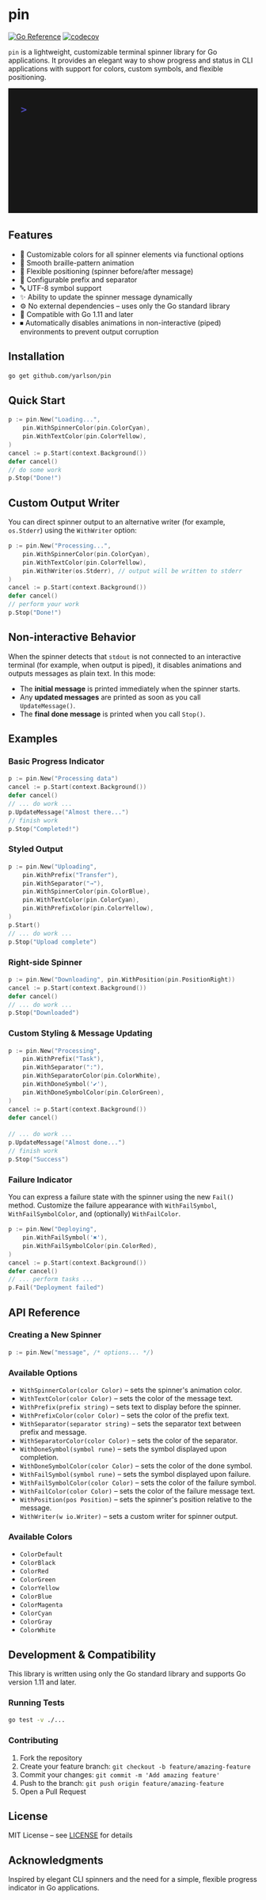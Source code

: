 # pin

[![Go Reference](https://pkg.go.dev/badge/github.com/yarlson/pin.svg)](https://pkg.go.dev/github.com/yarlson/pin)
[![codecov](https://codecov.io/gh/yarlson/pin/branch/main/graph/badge.svg)](https://codecov.io/gh/yarlson/pin)

`pin` is a lightweight, customizable terminal spinner library for Go applications. It provides an elegant way to show progress and status in CLI applications with support for colors, custom symbols, and flexible positioning.

![Demo](/assets/demo.gif)

## Features

- 🎨 Customizable colors for all spinner elements via functional options
- 🔄 Smooth braille-pattern animation
- 🎯 Flexible positioning (spinner before/after message)
- 💫 Configurable prefix and separator
- 🔤 UTF-8 symbol support
- ✨ Ability to update the spinner message dynamically
- ⚙️ No external dependencies – uses only the Go standard library
- 🚀 Compatible with Go 1.11 and later
- ⏹ Automatically disables animations in non-interactive (piped) environments to prevent output corruption

## Installation

```bash
go get github.com/yarlson/pin
```

## Quick Start

```go
p := pin.New("Loading...",
    pin.WithSpinnerColor(pin.ColorCyan),
    pin.WithTextColor(pin.ColorYellow),
)
cancel := p.Start(context.Background())
defer cancel()
// do some work
p.Stop("Done!")
```

## Custom Output Writer

You can direct spinner output to an alternative writer (for example, `os.Stderr`) using the `WithWriter` option:

```go
p := pin.New("Processing...",
    pin.WithSpinnerColor(pin.ColorCyan),
    pin.WithTextColor(pin.ColorYellow),
    pin.WithWriter(os.Stderr), // output will be written to stderr
)
cancel := p.Start(context.Background())
defer cancel()
// perform your work
p.Stop("Done!")
```

## Non-interactive Behavior

When the spinner detects that `stdout` is not connected to an interactive terminal (for example, when output is piped), it disables animations and outputs messages as plain text. In this mode:

- The **initial message** is printed immediately when the spinner starts.
- Any **updated messages** are printed as soon as you call `UpdateMessage()`.
- The **final done message** is printed when you call `Stop()`.

## Examples

### Basic Progress Indicator

```go
p := pin.New("Processing data")
cancel := p.Start(context.Background())
defer cancel()
// ... do work ...
p.UpdateMessage("Almost there...")
// finish work
p.Stop("Completed!")
```

### Styled Output

```go
p := pin.New("Uploading",
    pin.WithPrefix("Transfer"),
    pin.WithSeparator("→"),
    pin.WithSpinnerColor(pin.ColorBlue),
    pin.WithTextColor(pin.ColorCyan),
    pin.WithPrefixColor(pin.ColorYellow),
)
p.Start()
// ... do work ...
p.Stop("Upload complete")
```

### Right-side Spinner

```go
p := pin.New("Downloading", pin.WithPosition(pin.PositionRight))
cancel := p.Start(context.Background())
defer cancel()
// ... do work ...
p.Stop("Downloaded")
```

### Custom Styling & Message Updating

```go
p := pin.New("Processing",
    pin.WithPrefix("Task"),
    pin.WithSeparator(":"),
    pin.WithSeparatorColor(pin.ColorWhite),
    pin.WithDoneSymbol('✔'),
    pin.WithDoneSymbolColor(pin.ColorGreen),
)
cancel := p.Start(context.Background())
defer cancel()

// ... do work ...
p.UpdateMessage("Almost done...")
// finish work
p.Stop("Success")
```

### Failure Indicator

You can express a failure state with the spinner using the new `Fail()` method. Customize the failure appearance with `WithFailSymbol`, `WithFailSymbolColor`, and (optionally) `WithFailColor`.

```go
p := pin.New("Deploying",
    pin.WithFailSymbol('✖'),
    pin.WithFailSymbolColor(pin.ColorRed),
)
cancel := p.Start(context.Background())
defer cancel()
// ... perform tasks ...
p.Fail("Deployment failed")
```

## API Reference

### Creating a New Spinner

```go
p := pin.New("message", /* options... */)
```

### Available Options

- `WithSpinnerColor(color Color)` – sets the spinner's animation color.
- `WithTextColor(color Color)` – sets the color of the message text.
- `WithPrefix(prefix string)` – sets text to display before the spinner.
- `WithPrefixColor(color Color)` – sets the color of the prefix text.
- `WithSeparator(separator string)` – sets the separator text between prefix and message.
- `WithSeparatorColor(color Color)` – sets the color of the separator.
- `WithDoneSymbol(symbol rune)` – sets the symbol displayed upon completion.
- `WithDoneSymbolColor(color Color)` – sets the color of the done symbol.
- `WithFailSymbol(symbol rune)` – sets the symbol displayed upon failure.
- `WithFailSymbolColor(color Color)` – sets the color of the failure symbol.
- `WithFailColor(color Color)` – sets the color of the failure message text.
- `WithPosition(pos Position)` – sets the spinner's position relative to the message.
- `WithWriter(w io.Writer)` – sets a custom writer for spinner output.

### Available Colors

- `ColorDefault`
- `ColorBlack`
- `ColorRed`
- `ColorGreen`
- `ColorYellow`
- `ColorBlue`
- `ColorMagenta`
- `ColorCyan`
- `ColorGray`
- `ColorWhite`

## Development & Compatibility

This library is written using only the Go standard library and supports Go version 1.11 and later.

### Running Tests

```bash
go test -v ./...
```

### Contributing

1. Fork the repository
2. Create your feature branch: `git checkout -b feature/amazing-feature`
3. Commit your changes: `git commit -m 'Add amazing feature'`
4. Push to the branch: `git push origin feature/amazing-feature`
5. Open a Pull Request

## License

MIT License – see [LICENSE](LICENSE) for details

## Acknowledgments

Inspired by elegant CLI spinners and the need for a simple, flexible progress indicator in Go applications.
